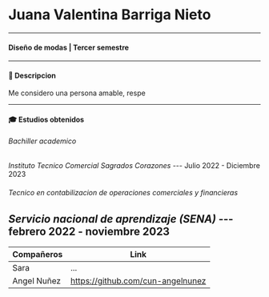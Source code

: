 # Juana Valentina Barriga Nieto
---
#### Diseño de modas | Tercer semestre 
---
#### 👤 Descripcion
Me considero una persona amable, respe

---
#### 🎓 Estudios obtenidos
###### Bachiller academico 
*Instituto Tecnico Comercial Sagrados Corazones* --- Julio 2022 - Diciembre 2023
###### Tecnico en contabilizacion de operaciones comerciales y financieras
*Servicio nacional de aprendizaje (SENA)* --- febrero 2022 - noviembre 2023 
---
| Compañeros | Link |
| ------ | ------ |
| Sara  | ...|
| Angel Nuñez | https://github.com/cun-angelnunez |
